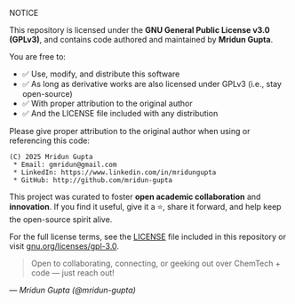 NOTICE

This repository is licensed under the **GNU General Public License v3.0 (GPLv3)**, and contains code authored and maintained by **Mridun Gupta**.

You are free to:
- ✅ Use, modify, and distribute this software
- ✅ As long as derivative works are also licensed under GPLv3 (i.e., stay open-source)
- ✅ With proper attribution to the original author
- ✅ And the LICENSE file included with any distribution

Please give proper attribution to the original author when using or referencing this code:

```
(C) 2025 Mridun Gupta
 * Email: gmridun@gmail.com
 * LinkedIn: https://www.linkedin.com/in/mridungupta
 * GitHub: http://github.com/mridun-gupta
```

This project was curated to foster **open academic collaboration** and **innovation**.
If you find it useful, give it a ⭐, share it forward, and help keep the open-source spirit alive.

For the full license terms, see the [LICENSE](./LICENSE) file included in this repository or visit [gnu.org/licenses/gpl-3.0](https://www.gnu.org/licenses/gpl-3.0.html).

> Open to collaborating, connecting, or geeking out over ChemTech + code — just reach out!

— *Mridun Gupta (@mridun-gupta)*
